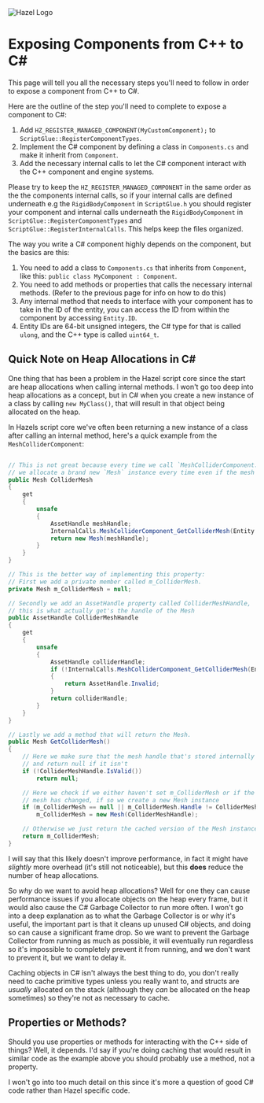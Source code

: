 <div class="title"> 
    <img src="/res/HazelGradientLogo-Square.png" alt="Hazel Logo" />
    <h1> Exposing Components from C++ to C# </h1>
</div>
This page will tell you all the necessary steps you'll need to follow in order to expose a component from C++ to C#.

Here are the outline of the step you'll need to complete to expose a component to C#:
1. Add `HZ_REGISTER_MANAGED_COMPONENT(MyCustomComponent);` to `ScriptGlue::RegisterComponentTypes`.
2. Implement the C# component by defining a class in `Components.cs` and make it inherit from `Component`.
3. Add the necessary internal calls to let the C# component interact with the C++ component and engine systems.

Please try to keep the `HZ_REGISTER_MANAGED_COMPONENT` in the same order as the the components internal calls, so if your internal calls are defined underneath e.g the `RigidBodyComponent` in `ScriptGlue.h` you should register your component and internal calls underneath the `RigidBodyComponent` in `ScriptGlue::RegisterComponentTypes` and `ScriptGlue::RegisterInternalCalls`. This helps keep the files organized.

The way you write a C# component highly depends on the component, but the basics are this:
1. You need to add a class to `Components.cs` that inherits from `Component`, like this: `public class MyComponent : Component`.
2. You need to add methods or properties that calls the necessary internal methods. (Refer to the previous page for info on how to do this)
3. Any internal method that needs to interface with your component has to take in the ID of the entity, you can access the ID from within the component by accessing `Entity.ID`.
4. Entity IDs are 64-bit unsigned integers, the C# type for that is called `ulong`, and the C++ type is called `uint64_t`.

## Quick Note on Heap Allocations in C#
One thing that has been a problem in the Hazel script core since the start are heap allocations when calling internal methods. I won't go too deep into heap allocations as a concept, but in C# when you create a new instance of a class by calling `new MyClass()`, that will result in that object being allocated on the heap.

In Hazels script core we've often been returning a new instance of a class after calling an internal method, here's a quick example from the `MeshColliderComponent`:
```cs

// This is not great because every time we call `MeshColliderComponent.ColliderMesh`
// we allocate a brand new `Mesh` instance every time even if the mesh hasn't changed internally.
public Mesh ColliderMesh
{
	get
	{
		unsafe 
		{
			AssetHandle meshHandle;
			InternalCalls.MeshColliderComponent_GetColliderMesh(Entity.ID, &meshHandle);
			return new Mesh(meshHandle);
		}
	}
}

// This is the better way of implementing this property:
// First we add a private member called m_ColliderMesh.
private Mesh m_ColliderMesh = null;

// Secondly we add an AssetHandle property called ColliderMeshHandle,
// this is what actually get's the handle of the Mesh
public AssetHandle ColliderMeshHandle
{
	get
	{
		unsafe 
		{
			AssetHandle colliderHandle;
			if (!InternalCalls.MeshColliderComponent_GetColliderMesh(Entity.ID, &colliderHandle))
			{
				return AssetHandle.Invalid;
			}
			return colliderHandle;
		}
	}
}

// Lastly we add a method that will return the Mesh.
public Mesh GetColliderMesh()
{
	// Here we make sure that the mesh handle that's stored internally is still valid
	// and return null if it isn't
	if (!ColliderMeshHandle.IsValid())
		return null;

	// Here we check if we either haven't set m_ColliderMesh or if the internal
	// mesh has changed, if so we create a new Mesh instance
	if (m_ColliderMesh == null || m_ColliderMesh.Handle != ColliderMeshHandle)
		m_ColliderMesh = new Mesh(ColliderMeshHandle);

	// Otherwise we just return the cached version of the Mesh instance
	return m_ColliderMesh;
}

```
I will say that this likely doesn't improve performance, in fact it might have *slightly* more overhead (it's still not noticeable), but this **does** reduce the number of heap allocations.

So *why* do we want to avoid heap allocations? Well for one they can cause performance issues if you allocate objects on the heap every frame, but it would also cause the C# Garbage Collector to run more often. I won't go into a deep explanation as to what the Garbage Collector is or why it's useful, the important part is that it cleans up unused C# objects, and doing so can cause a significant frame drop. So we want to prevent the Garbage Collector from running as much as possible, it will eventually run regardless so it's impossible to completely prevent it from running, and we don't want to prevent it, but we want to delay it.

Caching objects in C# isn't always the best thing to do, you don't really need to cache primitive types unless you really want to, and structs are *usually* allocated on the stack (although they *can* be allocated on the heap sometimes) so they're not as necessary to cache.

## Properties or Methods?
Should you use properties or methods for interacting with the C++ side of things? Well, it depends. I'd say if you're doing caching that would result in similar code as the example above you should probably use a method, not a property.

I won't go into too much detail on this since it's more a question of good C# code rather than Hazel specific code.
